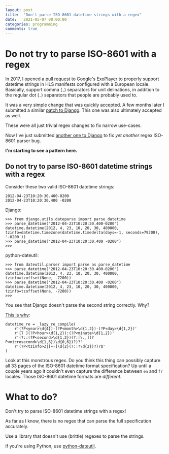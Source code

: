 ```yaml
---
layout: post
title:  "Don't parse ISO-8601 datetime strings with a regex"
date:   2021-05-07 00:00:00
categories: programming
comments: true
---
```


# Do not try to parse ISO-8601 with a regex
In 2017, I opened a [pull request](https://github.com/google/ExoPlayer/pull/2547) to Google's [ExoPlayer](https://github.com/google/ExoPlayer) to properly support datetime strings in HLS manifests configured with a European locale.  Basically, support comma (`,`) separators for unit delinations, in addition to the regular dot (`.`) separators that people are probably used to.

It was a very simple change that was quickly accepted.  A few months later I submitted a similar [patch to Django](https://github.com/django/django/pull/11818).  This one was also ultimately accepted as well.

These were all just trivial regex changes to fix narrow use-cases.

Now I've just submitted [another one to Django](https://github.com/django/django/pull/14368) to fix *yet another* regex ISO-8601 parser bug.

**I'm starting to see a pattern here.**

## Do not try to parse ISO-8601 datetime strings with a regex


Consider these two valid ISO-8601 datetime strings:

```
2012-04-23T10:20:30.400-0200
2012-04-23T10:20:30.400 -0200
```

Django:

```
>>> from django.utils.dateparse import parse_datetime
>>> parse_datetime("2012-04-23T10:20:30.400-0200")
datetime.datetime(2012, 4, 23, 10, 20, 30, 400000, tzinfo=datetime.timezone(datetime.timedelta(days=-1, seconds=79200), '-0200'))
>>> parse_datetime("2012-04-23T10:20:30.400 -0200")
>>>
```

python-dateutil:
```
>>> from dateutil.parser import parse as parse_datetime
>>> parse_datetime("2012-04-23T10:20:30.400-0200")
datetime.datetime(2012, 4, 23, 10, 20, 30, 400000, tzinfo=tzoffset(None, -7200))
>>> parse_datetime("2012-04-23T10:20:30.400 -0200")
datetime.datetime(2012, 4, 23, 10, 20, 30, 400000, tzinfo=tzoffset(None, -7200))
>>>
```

You see that Django doesn't parse the second string correctly.  Why?

[This is why](https://github.com/django/django/blob/main/django/utils/dateparse.py#L22):

```
datetime_re = _lazy_re_compile(
    r'(?P<year>\d{4})-(?P<month>\d{1,2})-(?P<day>\d{1,2})'
    r'[T ](?P<hour>\d{1,2}):(?P<minute>\d{1,2})'
    r'(?::(?P<second>\d{1,2})(?:[\.,](?P<microsecond>\d{1,6})\d{0,6})?)?'
    r'(?P<tzinfo>Z|[+-]\d{2}(?::?\d{2})?)?$'
)
```
Look at this monstrous regex.  Do you think this thing can possibly capture all 33 pages of the ISO-8601 datetime format specification?  Up until a couple years ago it couldn't even capture the difference between `en` and `fr` locales.  Those ISO-8601 datetime formats are *different*.

# What to do?

Don't try to parse ISO-8601 datetime strings with a regex!

As far as I know, there is no regex that can parse the full specification accurately.

Use a library that doesn't use (brittle) regexes to parse the strings.

If you're using Python, use [python-dateutil](https://github.com/dateutil/dateutil).
